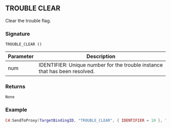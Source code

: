 ## TROUBLE CLEAR

Clear the trouble flag.  


### Signature

`TROUBLE_CLEAR ()`


| Parameter | Description |
| --- | --- |
| num | IDENTIFIER:  Unique number for the trouble instance that has been resolved. | \_ 

### Returns

`None`


### Example

```lua
C4:SendToProxy(TargetBindingID, "TROUBLE_CLEAR", { IDENTIFIER = 10 }, "NOTIFY")
```


